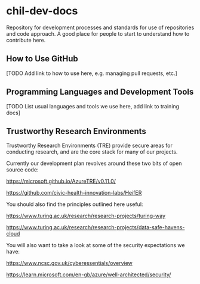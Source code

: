 # chil-dev-docs
Repository for development processes and standards for use of repositories and code approach. A good place for people to start to understand how to contribute here.

## How to Use GitHub
[TODO Add link to how to use here, e.g. managing pull requests, etc.]

## Programming Languages and Development Tools
[TODO List usual languages and tools we use here, add link to training docs]

## Trustworthy Research Environments

Trustworthy Research Environments (TRE) provide secure areas for conducting research, and are the core stack for many of our projects. 

Currently our development plan revolves around these two bits of open source code:

https://microsoft.github.io/AzureTRE/v0.11.0/

https://github.com/civic-health-innovation-labs/HeifER

You should also find the principles outlined here useful:

https://www.turing.ac.uk/research/research-projects/turing-way

https://www.turing.ac.uk/research/research-projects/data-safe-havens-cloud

You will also want to take a look at some of the security expectations we have:

https://www.ncsc.gov.uk/cyberessentials/overview

https://learn.microsoft.com/en-gb/azure/well-architected/security/

